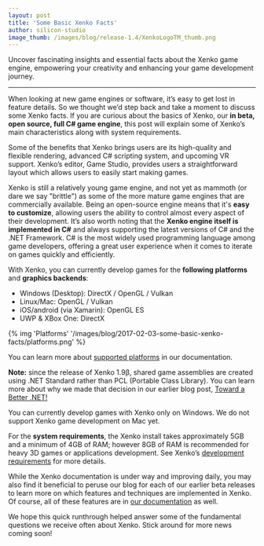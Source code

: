 ```yaml
---
layout: post
title: 'Some Basic Xenko Facts'
author: silicon-studio
image_thumb: /images/blog/release-1.4/XenkoLogoTM_thumb.png
---
```


Uncover fascinating insights and essential facts about the Xenko game engine, empowering your creativity and enhancing your game development journey.

---

When looking at new game engines or software, it’s easy to get lost in feature details. So we thought we’d step back and take a moment to discuss some Xenko facts. If you are curious about the basics of Xenko, our **in beta, open source, full C# game engine**, this post will explain some of Xenko’s main characteristics along with system requirements.
 
Some of the benefits that Xenko brings users are its high-quality and flexible rendering, advanced C# scripting system, and upcoming VR support. Xenko’s editor, Game Studio, provides users a straightforward layout which allows users to easily start making games. 

Xenko is still a relatively young game engine, and not yet as mammoth (or dare we say "brittle") as some of the more mature game engines that are commercially available. Being an open-source engine means that it's **easy to customize**, allowing users the ability to control almost every aspect of their development. It’s also worth noting that the **Xenko engine itself is implemented in C#** and  always supporting the latest versions of C# and the .NET Framework. C# is the most widely used programming language among game developers, offering a great user experience when it comes to iterate on games quickly and efficiently. 
 
With Xenko, you can currently develop games for the **following platforms** and **graphics backends**:

* Windows (Desktop): DirectX / OpenGL / Vulkan
* Linux/Mac: OpenGL / Vulkan
* iOS/android (via Xamarin): OpenGL ES
* UWP & XBox One: DirectX

{% img 'Platforms' '/images/blog/2017-02-03-some-basic-xenko-facts/platforms.png' %}

You can learn more about [supported platforms](http://doc.stride3d.net/latest/manual/platforms/index.html)  in our documentation.

**Note:** since the release of Xenko 1.9β, shared game assemblies are created using .NET Standard rather than PCL (Portable Class Library). You can learn more about why we made that decision in our earlier blog post, [Toward a Better .NET!](/toward-a-better-dotnet/)

You can currently develop games with Xenko only on Windows. We do not support Xenko game development on Mac yet. 

For the **system requirements**, the Xenko install takes approximately 5GB and a minimum of 4GB of RAM; however 8GB of RAM is recommended for heavy 3D games or applications development. See Xenko’s [development requirements](http://doc.stride3d.net/latest/manual/requirements/index.html) for more details.

While the Xenko documentation is under way and improving daily, you may also find it beneficial to peruse our blog for each of our earlier beta releases to learn more on which features and techniques are implemented in Xenko. Of course, all of these features are in [our documentation](http://doc.stride3d.net/latest/) as well. 

We hope this quick runthrough helped answer some of the fundamental questions we receive often about Xenko. Stick around for more news coming soon!
